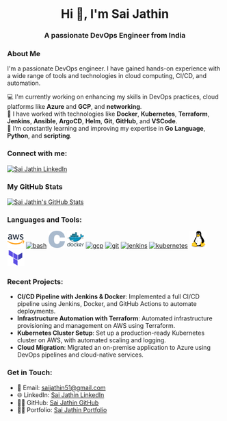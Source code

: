 <h1 align="center">Hi 👋, I'm Sai Jathin</h1>
<h3 align="center">A passionate DevOps Engineer from India</h3>

<h3 align="left">About Me</h3>
<p align="left">
  I'm a passionate DevOps engineer. I have gained hands-on experience with a wide range of tools and technologies in cloud computing, CI/CD, and automation.
</p>
<p align="left">
  💻 I'm currently working on enhancing my skills in DevOps practices, cloud platforms like <strong>Azure</strong> and <strong>GCP</strong>, and <strong>networking</strong>.<br />
  🚀 I have worked with technologies like <strong>Docker</strong>, <strong>Kubernetes</strong>, <strong>Terraform</strong>, <strong>Jenkins</strong>, <strong>Ansible</strong>, <strong>ArgoCD</strong>, <strong>Helm</strong>, <strong>Git</strong>, <strong>GitHub</strong>, and <strong>VSCode</strong>.<br />
  🌱 I’m constantly learning and improving my expertise in <strong>Go Language</strong>, <strong>Python</strong>, and <strong>scripting</strong>.<br />
</p>

<h3 align="left">Connect with me:</h3>
<p align="left">
  <a href="https://linkedin.com/in/sai-jathin-koyyada-2a16731b4/" target="blank"><img align="center" src="https://raw.githubusercontent.com/rahuldkjain/github-profile-readme-generator/master/src/images/icons/Social/linked-in-alt.svg" alt="Sai Jathin LinkedIn" height="30" width="40" /></a>
</p>

<h3 align="left">My GitHub Stats</h3>
<p align="left">
  <a href="https://github.com/saijathin51">
    <img src="https://github-readme-stats.vercel.app/api?username=saijathin51&count_private=true&show_icons=true&hide=prs&theme=dark" alt="Sai Jathin's GitHub Stats" />
  </a>
</p>

<h3 align="left">Languages and Tools:</h3>
<p align="left">
  <a href="https://aws.amazon.com" target="_blank" rel="noreferrer"><img src="https://raw.githubusercontent.com/devicons/devicon/master/icons/amazonwebservices/amazonwebservices-original-wordmark.svg" alt="aws" width="40" height="40"/></a>
  <a href="https://www.gnu.org/software/bash/" target="_blank" rel="noreferrer"><img src="https://www.vectorlogo.zone/logos/gnu_bash/gnu_bash-icon.svg" alt="bash" width="40" height="40"/></a>
  <a href="https://www.cprogramming.com/" target="_blank" rel="noreferrer"><img src="https://raw.githubusercontent.com/devicons/devicon/master/icons/c/c-original.svg" alt="c" width="40" height="40"/></a>
  <a href="https://www.docker.com/" target="_blank" rel="noreferrer"><img src="https://raw.githubusercontent.com/devicons/devicon/master/icons/docker/docker-original-wordmark.svg" alt="docker" width="40" height="40"/></a>
  <a href="https://cloud.google.com" target="_blank" rel="noreferrer"><img src="https://www.vectorlogo.zone/logos/google_cloud/google_cloud-icon.svg" alt="gcp" width="40" height="40"/></a>
  <a href="https://git-scm.com/" target="_blank" rel="noreferrer"><img src="https://www.vectorlogo.zone/logos/git-scm/git-scm-icon.svg" alt="git" width="40" height="40"/></a>
  <a href="https://www.jenkins.io" target="_blank" rel="noreferrer"><img src="https://www.vectorlogo.zone/logos/jenkins/jenkins-icon.svg" alt="jenkins" width="40" height="40"/></a>
  <a href="https://kubernetes.io" target="_blank" rel="noreferrer"><img src="https://www.vectorlogo.zone/logos/kubernetes/kubernetes-icon.svg" alt="kubernetes" width="40" height="40"/></a>
  <a href="https://www.linux.org/" target="_blank" rel="noreferrer"><img src="https://raw.githubusercontent.com/devicons/devicon/master/icons/linux/linux-original.svg" alt="linux" width="40" height="40"/></a>
  <a href="https://www.terraform.io/" target="_blank" rel="noreferrer"><img src="https://raw.githubusercontent.com/devicons/devicon/master/icons/terraform/terraform-original.svg" alt="terraform" width="40" height="40"/></a>
</p>

<h3 align="left">Recent Projects:</h3>
<ul>
  <li><strong>CI/CD Pipeline with Jenkins & Docker</strong>: Implemented a full CI/CD pipeline using Jenkins, Docker, and GitHub Actions to automate deployments.</li>
  <li><strong>Infrastructure Automation with Terraform</strong>: Automated infrastructure provisioning and management on AWS using Terraform.</li>
  <li><strong>Kubernetes Cluster Setup</strong>: Set up a production-ready Kubernetes cluster on AWS, with automated scaling and logging.</li>
  <li><strong>Cloud Migration</strong>: Migrated an on-premise application to Azure using DevOps pipelines and cloud-native services.</li>
</ul>

<h3 align="left">Get in Touch:</h3>
<ul>
  <li>📧 Email: <a href="mailto:saijathin51@gmail.com">saijathin51@gmail.com</a></li>
  <li>🌐 LinkedIn: <a href="https://linkedin.com/in/sai-jathin-koyyada-2a16731b4/">Sai Jathin LinkedIn</a></li>
  <li>🧑‍💻 GitHub: <a href="https://github.com/saijathin51">Sai Jathin GitHub</a></li>
  <li>🧑‍💻 Portfolio: <a href="https://saijathin51.github.io">Sai Jathin Portfolio</a></li>

</ul>
